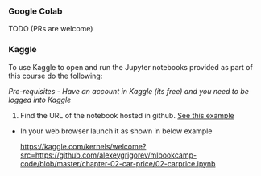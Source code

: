 ### Google Colab

TODO (PRs are welcome)

### Kaggle

To use Kaggle to open and run the Jupyter notebooks provided as part of this course do the following:

*Pre-requisites - Have an account in Kaggle (its free) and you need to be logged into Kaggle*

1. Find the URL of the notebook hosted in github. [See this example](../images/sample-jupyter-notebook.png)
* In your web browser launch it as shown in below example

  https://kaggle.com/kernels/welcome?src=https://github.com/alexeygrigorev/mlbookcamp-code/blob/master/chapter-02-car-price/02-carprice.ipynb
